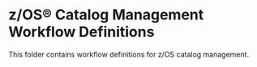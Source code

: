 # z/OS® Catalog Management Workflow Definitions
This folder contains workflow definitions for z/OS catalog management.
